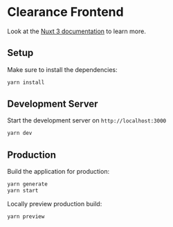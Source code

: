 # Clearance Frontend

Look at the [Nuxt 3 documentation](https://nuxt.com/docs/getting-started/introduction) to learn more.

## Setup

Make sure to install the dependencies:

```bash
yarn install
```

## Development Server

Start the development server on `http://localhost:3000`

```bash
yarn dev
```

## Production

Build the application for production:

```bash
yarn generate
yarn start

```

Locally preview production build:

```bash
yarn preview
```
